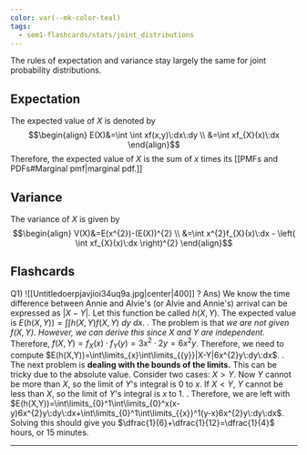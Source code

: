 ```yaml
---
color: var(--mk-color-teal)
tags:
  - sem1-flashcards/stats/joint_distributions
---
```

The rules of expectation and variance stay largely the same for joint probability distributions.

## Expectation
The expected value of $X$ is denoted by 
$$\begin{align}
E(X)&=\int \int xf(x,y)\:dx\:dy \\
&=\int xf_{X}(x)\:dx
\end{align}$$
Therefore, the expected value of $X$ is the sum of $x$ times its [[PMFs and PDFs#Marginal pmf|marginal pdf.]] 

## Variance
The variance of $X$ is given by
$$\begin{align}
V(X)&=E(x^{2})-(E(X))^{2} \\
&=\int x^{2}f_{X}(x)\:dx - \left( \int xf_{X}(x)\:dx \right)^{2}
\end{align}$$


## Flashcards
Q1) ![[Untitledoerpjavjioi34uq9a.jpg|center|400]]
?
Ans) We know the time difference between Annie and Alvie's (or Alvie and Annie's) arrival can be expressed as $|X-Y|$. Let this function be called $h(X,Y)$. The expected value is $E(h(X,Y))=\int \int h(X,Y)f(X,Y)\:dy\:dx$.
.
The problem is that *we are not given $f(X,Y)$. However, we can derive this since $X$ and $Y$ are independent.* Therefore, $f(X,Y)=f_{X}(x)\cdot f_{Y}(y)=3x^{2}\cdot 2y=6x^{2}y$. Therefore, we need to compute $E(h(X,Y))=\int\limits_{x}\int\limits_{{y}}|X-Y|6x^{2}y\:dy\:dx$.
.
The next problem is **dealing with the bounds of the limits.** This can be tricky due to the absolute value. Consider two cases: $X>Y$. Now $Y$ cannot be more than $X$, so the limit of $Y$'s integral is $0$ to $x$. If $X<Y$, $Y$ cannot be less than $X$, so the limit of $Y$'s integral is $x$ to $1$.
.
Therefore, we are left with $E(h(X,Y))=\int\limits_{0}^1\int\limits_{0}^x(x-y)6x^{2}y\:dy\:dx+\int\limits_{0}^1\int\limits_{{x}}^1(y-x)6x^{2}y\:dy\:dx$. Solving this should give you $\dfrac{1}{6}+\dfrac{1}{12}=\dfrac{1}{4}$ hours, or 15 minutes.
<div style='border-top: 1px solid; width: 100%; margin-top:3px; margin-bottom: 0px;'></div>
